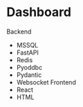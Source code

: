 # Dashboard
Backend
- MSSQL
- FastAPI
- Redis
- Pyoddbc
- Pydantic
- Websocket
Frontend
- React
- HTML